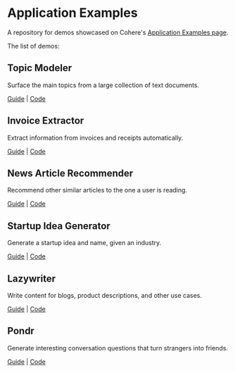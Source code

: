 # Application Examples
A repository for demos showcased on Cohere's [Application Examples page](https://docs.cohere.ai/page/application-examples).

The list of demos:

## Topic Modeler
Surface the main topics from a large collection of text documents.

[Guide](https://docs.cohere.ai/page/topic-modeling) | [Code](https://github.com/cohere-ai/examples/tree/main/topic-modeling)


## Invoice Extractor
Extract information from invoices and receipts automatically.

[Guide](https://docs.cohere.ai/page/invoice-extractor) | [Code](https://github.com/cohere-ai/examples/tree/main/invoice-extractor)

## News Article Recommender
Recommend other similar articles to the one a user is reading.

[Guide](https://docs.cohere.ai/page/news-article-recommender) | [Code](https://github.com/cohere-ai/examples/tree/main/article-recommender)


## Startup Idea Generator
Generate a startup idea and name, given an industry.

[Guide](https://docs.cohere.ai/page/startup-idea-generator) | [Code](https://github.com/cohere-ai/examples/tree/main/startup-idea-generator)

## Lazywriter
Write content for blogs, product descriptions, and other use cases.

[Guide](https://docs.cohere.ai/page/lazywriter) | [Code](https://github.com/cohere-ai/examples/tree/main/lazywriter)

## Pondr
Generate interesting conversation questions that turn strangers into friends.

[Guide](https://docs.cohere.ai/page/pondr) | [Code](https://github.com/cohere-ai/examples/tree/main/pondr)